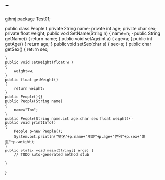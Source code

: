 # -
gjhmj
package Test01;


public class People 
{
    private String name;
    private int age; 
    private char sex;
    private float weight;
    public void SetName(String n)
    {
        name=n;
    }
    public String getName()
    {
        return name;
    }
    public void setAge(int a)
    {
        age=a;
    }
    public int getAge()
    {
        return age;
    }
    public void setSex(char s)
    {
        sex=s;
    }
    public char getSex()
    {
        return sex;
        
    }
    public void setWeight(float w )
    {
        weight=w;
    }
    public float getWeight()
    {
        return weight;
    }
    public People(){}
    public People(String name)
    {
        name="Tom";
    }
    public People(String name,int age,char sex,float weight){}
    public void printInfo()
    {
        People p=new People();
        System.out.println("姓名"+p.name+"年龄"+p.age+"性别"+p.sex+"体重"+p.weight);
    }
    public static void main(String[] args) {
        // TODO Auto-generated method stub

    }

}

